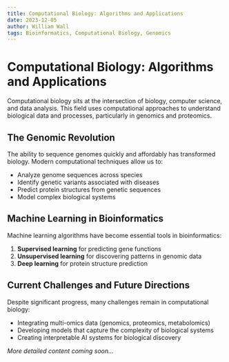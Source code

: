```yaml
---
title: Computational Biology: Algorithms and Applications
date: 2023-12-05
author: William Wall
tags: Bioinformatics, Computational Biology, Genomics
---
```


# Computational Biology: Algorithms and Applications

Computational biology sits at the intersection of biology, computer science, and data analysis. This field uses computational approaches to understand biological data and processes, particularly in genomics and proteomics.

## The Genomic Revolution

The ability to sequence genomes quickly and affordably has transformed biology. Modern computational techniques allow us to:

- Analyze genome sequences across species
- Identify genetic variants associated with diseases
- Predict protein structures from genetic sequences
- Model complex biological systems

## Machine Learning in Bioinformatics

Machine learning algorithms have become essential tools in bioinformatics:

1. **Supervised learning** for predicting gene functions
2. **Unsupervised learning** for discovering patterns in genomic data
3. **Deep learning** for protein structure prediction

## Current Challenges and Future Directions

Despite significant progress, many challenges remain in computational biology:

- Integrating multi-omics data (genomics, proteomics, metabolomics)
- Developing models that capture the complexity of biological systems
- Creating interpretable AI systems for biological discovery

*More detailed content coming soon...* 